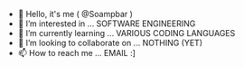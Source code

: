 - 👋 Hello, it's me ( @Soampbar )
- 👀 I’m interested in ... SOFTWARE ENGINEERING
- 🌱 I’m currently learning ... VARIOUS CODING LANGUAGES
- 💞️ I’m looking to collaborate on ... NOTHING (YET)
- 📫 How to reach me ... EMAIL :]

<!---
Soampbar is a ✨ special ✨ repository because its `README.md` (this file) appears on your GitHub profile.
You can click the Preview link to take a look at your changes.
--->

